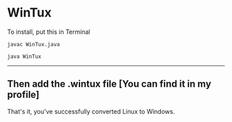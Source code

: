 # WinTux
To install, put this in Terminal
```
javac WinTux.java
```
```
java WinTux
```
---
Then add the .wintux file [You can find it in my profile]
---
That's it, you've successfully converted Linux to Windows.

